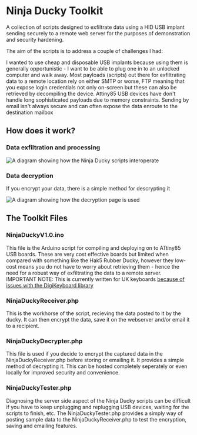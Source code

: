 # Ninja Ducky Toolkit

A collection of scripts designed to exfiltrate data using a HID USB implant sending securely to a remote web server for the purposes of demonstration and security hardening.

The aim of the scripts is to address a couple of challenges I had:

I wanted to use cheap and disposable USB implants because using them is generally opportunistic - I want to be able to plug one in to an unlocked computer and walk away.
Most payloads (scripts) out there for exfiltrating data to a remote location rely on either SMTP or worse, FTP meaning that you expose login credentials not only on-screen but these can also be retrieved by decompiling the device.
Attiny85 USB devices have don't handle long sophisticated payloads due to memory constraints.
Sending by email isn't always secure and can often expose the data enroute to the destination mailbox

## How does it work?

### Data exfiltration and processing

![A diagram showing how the Ninja Ducky scripts interoperate](http://bobmckay.com/wp-content/uploads/2022/08/Ninja-Ducky-Diagram-Part1.jpg)

### Data decryption
If you encrypt your data, there is a simple method for descrypting it

![A diagram showing how the decryption page is used](https://user-images.githubusercontent.com/64501424/186942792-687e7d89-c95c-465d-9b76-78ebc8bb415f.png)

## The Toolkit Files

### NinjaDuckyV1.0.ino
This file is the Arduino script for compiling and deploying on to ATtiny85 USB boards.  These are very cost effective boards but limited when compared with something like the Hak5 Rubber Ducky, however they low-cost means you do not have to worry about retrieving them - hence the need for a robust way of exfiltrating the data to a remote server.  IMPORTANT NOTE: This is currently written for UK keyboards [because of issues with the DigiKeyboard library](https://bobmckay.com/i-t-support-networking/using-the-digispark-digikeyboard-h-library-with-uk-keyboards/)

### NinjaDuckyReceiver.php
This is the workhorse of the script, recieving the data posted to it by the ducky.  It can then encrypt the data, save it on the webserver and/or email it to a recipient.

### NinjaDuckyDecrypter.php
This file is used if you decide to encrypt the captured data in the NinjaDuckyReceiver.php before storing or emailing it.  It provides a simple method of decrypting it.  This can be hosted completely seperately or even locally for improved security and convenience.

### NinjaDuckyTester.php
Diagnosing the server side aspect of the Ninja Ducky scripts can be difficult if you have to keep unplugging and replugging USB devices, waiting for the scripts to finish, etc.   The NinjaDuckyTester.php provides a simply way of posting sample data to the NinjaDuckyReceiver.php to test the encryption, saving and emailing features.
